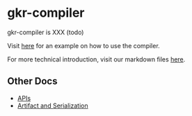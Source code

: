 # gkr-compiler

gkr-compiler is XXX (todo)

Visit [here](./docs/example.md) for an example on how to use the compiler.

For more technical introduction, visit our markdown files [here](./docs/compilation_process.md).

## Other Docs

- [APIs](./docs/apis.md)
- [Artifact and Serialization](./docs/artifact_and_serialization.md)